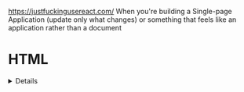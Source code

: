 https://justfuckingusereact.com/
When you're building a Single-page Application (update only what changes) or something that feels like an application rather than a document

# HTML
<details> <dialog> mailto link

# State management isn't a luxury, it's a fucking necessity

# COMPONENTS
<!-- - Remember when you copied and pasted that same navigation bar HTML into 30 different pages -->
<!--   then had to update it in 30 different places because the client wanted a new fucking link? -->
<!--   Yeah, fucking brilliant. You probably felt like a goddamn genius -->
- Frameworks like React force you to think in terms of reusable, encapsulated components
  Build a button once, style it once, add its logic once, and then reuse that beautiful bastard everywhere
  Change it in one place, and it updates everywhere. This isn't just convenience; it's fucking sanity at scale

# Just use semantic HTML - Web Dev 101
https://www.chillybin.co/would-you-like-another-bowl-of-div-soup/
- Real accessibility for complex widgets means meticulous ARIA attributes robust focus management, and proper keyboard navigation
- Frameworks let you build an accessible component once, nail all that shit, and then reuse it

# Terms
tree-shaking
code-splitting: only load the JS you need, not the whole goddamn phonebook
lazy-loading
State propagation
